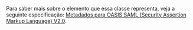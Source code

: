 Para saber mais sobre o elemento que essa classe representa, veja a seguinte especificação: [Metadados para OASIS SAML (Security Assertion Markup Language) V2.0](https://go.microsoft.com/fwlink/?LinkId=231291).